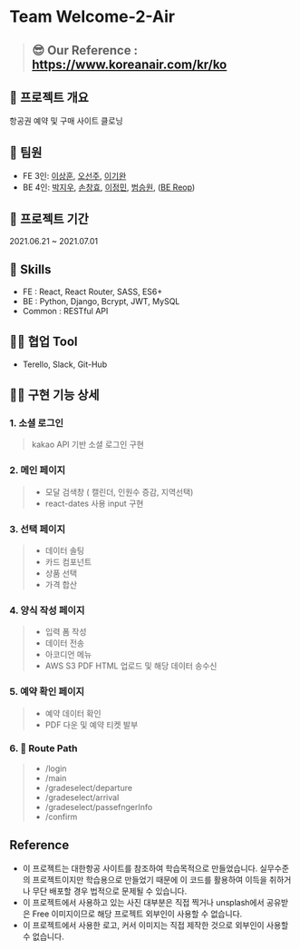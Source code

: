 # Team Welcome-2-Air

> ## 😎 Our Reference : https://www.koreanair.com/kr/ko

## 💬 프로젝트 개요
항공권 예약 및 구매 사이트 클로닝

## 👫 팀원

- FE 3인: [이상훈](), [오선주](), [이기완]()
- BE 4인: [박지우](), [손창효](), [이정민](), [범승원](), ([BE Reop](https://github.com/wecode-bootcamp-korea/21-1st-KaKa0Adult-backend))

## 📅 프로젝트 기간

2021.06.21 ~ 2021.07.01

## 🔧 Skills

- FE : React, React Router, SASS, ES6+
- BE : Python, Django, Bcrypt, JWT, MySQL
- Common : RESTful API

## 🐱‍👤 협업 Tool

- Terello, Slack, Git-Hub


## 👍🏻 구현 기능 상세

### 1. 소셜 로그인

> kakao API 기반 소셜 로그인 구현 

### 2. 메인 페이지 

> - 모달 검색창 ( 캘린더, 인원수 증감, 지역선택)
> - react-dates 사용 input 구현


### 3. 선택 페이지

> - 데이터 솔팅
> - 카드 컴포넌트
> - 상품 선택
> - 가격 합산

### 4. 양식 작성 페이지

> - 입력 폼 작성
> - 데이터 전송
> - 아코디언 메뉴
> - AWS S3 PDF HTML 업로드 및 해당 데이터 송수신

### 5. 예약 확인 페이지

> - 예약 데이터 확인 
> - PDF 다운 및 예약 티켓 발부

### 6. 📎 Route Path

> - /login
> - /main 
> - /gradeselect/departure
> - /gradeselect/arrival
> - /gradeselect/passefngerInfo
> - /confirm

## Reference

- 이 프로젝트는 대한항공 사이트를 참조하여 학습목적으로 만들었습니다. 실무수준의 프로젝트이지만 학습용으로 만들었기 때문에 이 코드를 활용하여 이득을 취하거나 무단 배포할 경우 법적으로 문제될 수 있습니다.
- 이 프로젝트에서 사용하고 있는 사진 대부분은 직접 찍거나 unsplash에서 공유받은 Free 이미지이므로 해당 프로젝트 외부인이 사용할 수 없습니다.
- 이 프로젝트에서 사용한 로고, 커서 이미지는 직접 제작한 것으로 외부인이 사용할 수 없습니다.
